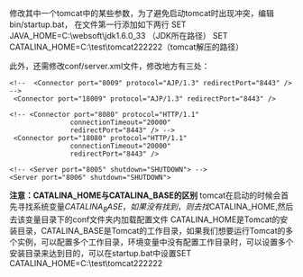
修改其中一个tomcat中的某些参数，为了避免启动tomcat时出现冲突，编辑bin/startup.bat，
在文件第一行添加如下两行
SET JAVA_HOME=C:\websoft\jdk1.6.0_33 （JDK所在路径）
SET CATALINA_HOME=C:\test\tomcat222222（tomcat解压的路径）

此外，还需修改conf/server.xml文件，修改地方有三处：
```
<!--  <Connector port="8009" protocol="AJP/1.3" redirectPort="8443" /> -->
 <Connector port="18009" protocol="AJP/1.3" redirectPort="8443" />
```
```
<!-- <Connector port="8080" protocol="HTTP/1.1"
               connectionTimeout="20000"
               redirectPort="8443" /> -->
 <Connector port="18080" protocol="HTTP/1.1"
               connectionTimeout="20000"
               redirectPort="8443" />
```
```
<!-- <Server port="8005" shutdown="SHUTDOWN"> -->
<Server port="8006" shutdown="SHUTDOWN">
```

**注意：CATALINA_HOME与CATALINA_BASE的区别**
tomcat在启动的时候会首先寻找系统变量$CATALINA_BASE，如果没有找到，则去找$CATALINA_HOME,然后去该变量目录下的conf文件夹内加载配置文件
CATALINA_HOME是Tomcat的安装目录，CATALINA_BASE是Tomcat的工作目录，如果我们想要运行Tomcat的多个实例，可以配置多个工作目录，环境变量中没有配置工作目录时，可以设置多个安装目录来达到目的，可以在startup.bat中设置SET CATALINA_HOME=C:\test\tomcat222222